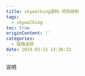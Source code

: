 ```yaml
---
title: skywalking源码-项目结构
tags:
  - skywalking
toc: true
originContent: ''
categories:
  - 链路追踪
date: 2019-03-21 13:36:32
---
```


说明